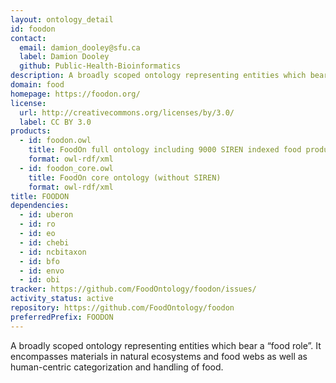 ```yaml
---
layout: ontology_detail
id: foodon
contact:
  email: damion_dooley@sfu.ca
  label: Damion Dooley
  github: Public-Health-Bioinformatics
description: A broadly scoped ontology representing entities which bear a “food role”.  It encompasses materials in natural ecosystems and food webs as well as human-centric categorization and handling of food.
domain: food
homepage: https://foodon.org/
license:
  url: http://creativecommons.org/licenses/by/3.0/
  label: CC BY 3.0
products:
  - id: foodon.owl
    title: FoodOn full ontology including 9000 SIREN indexed food products
    format: owl-rdf/xml
  - id: foodon_core.owl
    title: FoodOn core ontology (without SIREN)
    format: owl-rdf/xml
title: FOODON
dependencies:
  - id: uberon
  - id: ro
  - id: eo
  - id: chebi
  - id: ncbitaxon
  - id: bfo
  - id: envo
  - id: obi
tracker: https://github.com/FoodOntology/foodon/issues/
activity_status: active
repository: https://github.com/FoodOntology/foodon
preferredPrefix: FOODON
---
```


A broadly scoped ontology representing entities which bear a “food role”.  It encompasses materials in natural ecosystems and food webs as well as human-centric categorization and handling of food.
